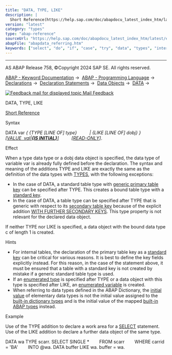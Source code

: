 ```yaml
---
title: "DATA, TYPE, LIKE"
description: |
  Short Reference(https://help.sap.com/doc/abapdocu_latest_index_htm/latest/en-US/abapdata_shortref.htm) Syntax DATA var  TYPE LINE OF type  LIKE LINE OF dobj  VALUE  valIS INITIAL(https://help.sap.com/doc/abapdocu_latest_index_htm/latest/en-US
version: "latest"
category: "types"
type: "abap-reference"
sourceUrl: "https://help.sap.com/doc/abapdocu_latest_index_htm/latest/en-US/abapdata_referring.htm"
abapFile: "abapdata_referring.htm"
keywords: ["select", "do", "if", "case", "try", "data", "types", "internal-table", "abapdata", "referring"]
---
```


* * *

AS ABAP Release 758, ©Copyright 2024 SAP SE. All rights reserved.

[ABAP - Keyword Documentation](https://help.sap.com/doc/abapdocu_latest_index_htm/latest/en-US/abenabap.htm) →  [ABAP - Programming Language](https://help.sap.com/doc/abapdocu_latest_index_htm/latest/en-US/abenabap_reference.htm) →  [Declarations](https://help.sap.com/doc/abapdocu_latest_index_htm/latest/en-US/abendeclarations.htm) →  [Declaration Statements](https://help.sap.com/doc/abapdocu_latest_index_htm/latest/en-US/abenabap_declarations.htm) →  [Data Objects](https://help.sap.com/doc/abapdocu_latest_index_htm/latest/en-US/abenobjects_statements.htm) →  [DATA](https://help.sap.com/doc/abapdocu_latest_index_htm/latest/en-US/abapdata.htm) → 

 [![](Mail.gif?object=Mail.gif "Feedback mail for displayed topic") Mail Feedback](mailto:f1_help@sap.com?subject=Feedback%20on%20ABAP%20Documentation&body=Document:%20DATA%2C%20TYPE%2C%20LIKE%2C%20ABAPDATA_REFERRING%2C%20758%0D%0A%0D%0AError:%0D%0A%0D%0A%0D%0A%0D%0ASuggestion%20for%20improvement:)

DATA, TYPE, LIKE

[Short Reference](https://help.sap.com/doc/abapdocu_latest_index_htm/latest/en-US/abapdata_shortref.htm)

Syntax

DATA var *{* *{*TYPE *\[*LINE OF*\]* type*}*
         *|* *{*LIKE *\[*LINE OF*\]* dobj*}* *}*
         [*\[*VALUE  val*|**{*IS INITIAL*}**\]*](https://help.sap.com/doc/abapdocu_latest_index_htm/latest/en-US/abapdata_options.htm)
         [*\[*READ-ONLY*\]*](https://help.sap.com/doc/abapdocu_latest_index_htm/latest/en-US/abapdata_options.htm).

Effect

When a type data type or a dobj data object is specified, the data type of variable var is already fully defined before the declaration. The syntax and meaning of the additions TYPE and LIKE are exactly the same as the definition of the data types with [TYPES](https://help.sap.com/doc/abapdocu_latest_index_htm/latest/en-US/abaptypes_referring.htm), with the following exceptions:

-   In the case of DATA, a standard table type with [generic primary table key](https://help.sap.com/doc/abapdocu_latest_index_htm/latest/en-US/abaptypes_keydef.htm) can be specified after TYPE. This creates a bound table type with a [standard key](https://help.sap.com/doc/abapdocu_latest_index_htm/latest/en-US/abenstandard_key_glosry.htm "Glossary Entry").
-   In the case of DATA, a table type can be specified after TYPE that is generic with respect to its [secondary table key](https://help.sap.com/doc/abapdocu_latest_index_htm/latest/en-US/abensecondary_table_key_glosry.htm "Glossary Entry") because of the explicit addition [WITH FURTHER SECONDARY KEYS](https://help.sap.com/doc/abapdocu_latest_index_htm/latest/en-US/abaptypes_keydef.htm). This type property is not relevant for the declared data object.

If neither TYPE nor LIKE is specified, a data object with the bound data type c of length 1 is created.

Hints

-   For internal tables, the declaration of the primary table key as a [standard key](https://help.sap.com/doc/abapdocu_latest_index_htm/latest/en-US/abenitab_standard_key.htm) can be critical for various reasons. It is best to define the key fields explicitly instead. For this reason, in the case of the statement above, it must be ensured that a table with a standard key is not created by mistake if a generic standard table type is used.
-   If an [enumerated type](https://help.sap.com/doc/abapdocu_latest_index_htm/latest/en-US/abenenum_type_glosry.htm "Glossary Entry") is specified after TYPE or a data object with this type is specified after LIKE, an [enumerated variable](https://help.sap.com/doc/abapdocu_latest_index_htm/latest/en-US/abapdata_enum.htm) is created.
-   When referring to data types defined in the ABAP Dictionary, the [initial value](https://help.sap.com/doc/abapdocu_latest_index_htm/latest/en-US/abeninitial_value_glosry.htm "Glossary Entry") of elementary data types is not the initial value assigned to the [built-in dictionary types](https://help.sap.com/doc/abapdocu_latest_index_htm/latest/en-US/abenddic_builtin_types.htm) and is the initial value of the mapped [built-in ABAP types](https://help.sap.com/doc/abapdocu_latest_index_htm/latest/en-US/abenbuilt_in_types_complete.htm) instead.

Example

Use of the TYPE addition to declare a work area for a [SELECT](https://help.sap.com/doc/abapdocu_latest_index_htm/latest/en-US/abapselect.htm) statement. Use of the LIKE addition to declare a further data object of the same type.

DATA wa TYPE scarr.
SELECT SINGLE \*
       FROM scarr
       WHERE carrid = 'BA'
       INTO @wa.
DATA buffer LIKE wa.
buffer = wa.